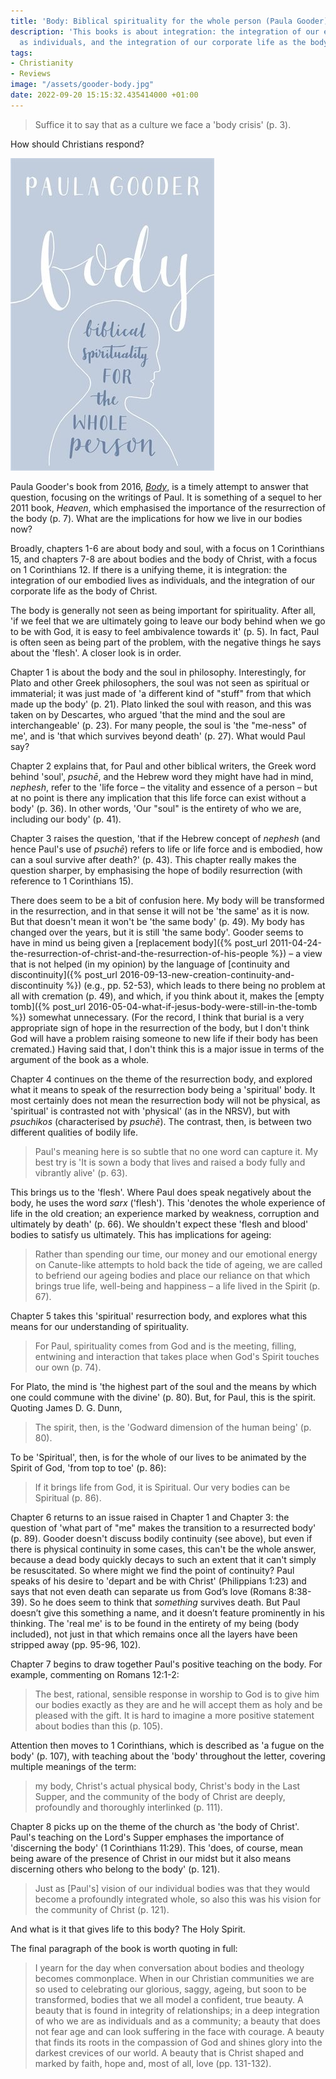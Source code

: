 ```yaml
---
title: 'Body: Biblical spirituality for the whole person (Paula Gooder)'
description: 'This books is about integration: the integration of our embodied lives
  as individuals, and the integration of our corporate life as the body of Christ.'
tags:
- Christianity
- Reviews
image: "/assets/gooder-body.jpg"
date: 2022-09-20 15:15:32.435414000 +01:00
---
```

> Suffice it to say that as a culture we face a 'body crisis' (p. 3).

How should Christians respond?

[<img alt="Body: Biblical spirituality for the whole person, by Paula Gooder" src="/assets/gooder-body.jpg" class="alignright" />](https://spckpublishing.co.uk/body "Body: Biblical spirituality for the whole person, by Paula Gooder")

Paula Gooder's book from 2016, [_Body_](https://spckpublishing.co.uk/body), is a timely attempt to answer that question, focusing on the writings of Paul. It is something of a sequel to her 2011 book, _Heaven_, which emphasised the importance of the resurrection of the body (p. 7). What are the implications for how we live in our bodies now?

Broadly, chapters 1-6 are about body and soul, with a focus on 1 Corinthians 15, and chapters 7-8 are about bodies and the body of Christ, with a focus on 1 Corinthians 12. If there is a unifying theme, it is integration: the integration of our embodied lives as individuals, and the integration of our corporate life as the body of Christ.

The body is generally not seen as being important for spirituality. After all, 'if we feel that we are ultimately going to leave our body behind when we go to be with God, it is easy to feel ambivalence towards it' (p. 5). In fact, Paul is often seen as being part of the problem, with the negative things he says about the 'flesh'. A closer look is in order.

Chapter 1 is about the body and the soul in philosophy. Interestingly, for Plato and other Greek philosophers, the soul was not seen as spiritual or immaterial; it was just made of 'a different kind of "stuff" from that which made up the body' (p. 21). Plato linked the soul with reason, and this was taken on by Descartes, who argued 'that the mind and the soul are interchangeable' (p. 23). For many people, the soul is 'the "me-ness" of me', and is 'that which survives beyond death' (p. 27). What would Paul say?

Chapter 2 explains that, for Paul and other biblical writers, the Greek word behind 'soul', _psuchē_, and the Hebrew word they might have had in mind, _nephesh_, refer to the 'life force &ndash; the vitality and essence of a person &ndash; but at no point is there any implication that this life force can exist without a body' (p. 36). In other words, 'Our "soul" is the entirety of who we are, including our body' (p. 41).

Chapter 3 raises the question, 'that if the Hebrew concept of _nephesh_ (and hence Paul's use of _psuchē_) refers to life or life force and is embodied, how can a soul survive after death?' (p. 43). This chapter really makes the question sharper, by emphasising the hope of bodily resurrection (with reference to 1 Corinthians 15). 

There does seem to be a bit of confusion here. My body will be transformed in the resurrection, and in that sense it will not be 'the same' as it is now. But that doesn't mean it won't be 'the same body' (p. 49). My body has changed over the years, but it is still 'the same body'. Gooder seems to have in mind us being given a [replacement body]({% post_url 2011-04-24-the-resurrection-of-christ-and-the-resurrection-of-his-people %}) &ndash; a view that is not helped (in my opinion) by the language of [continuity and discontinuity]({% post_url 2016-09-13-new-creation-continuity-and-discontinuity %}) (e.g., pp. 52-53), which leads to there being no problem at all with cremation (p. 49), and which, if you think about it, makes the [empty tomb]({% post_url 2016-05-04-what-if-jesus-body-were-still-in-the-tomb %}) somewhat unnecessary. (For the record, I think that burial is a very appropriate sign of hope in the resurrection of the body, but I don't think God will have a problem raising someone to new life if their body has been cremated.) Having said that, I don't think this is a major issue in terms of the argument of the book as a whole.

Chapter 4 continues on the theme of the resurrection body, and explored what it means to speak of the resurrection body being a 'spiritual' body. It most certainly does not mean the resurrection body will not be physical, as 'spiritual' is contrasted not with 'physical' (as in the NRSV), but with _psuchikos_ (characterised by _psuchē_). The contrast, then, is between two different qualities of bodily life.

> Paul's meaning here is so subtle that no one word can capture it. My best try is 'It is sown a body that lives and raised a body fully and vibrantly alive' (p. 63).

This brings us to the 'flesh'. Where Paul does speak negatively about the body, he uses the word _sarx_ ('flesh'). This 'denotes the whole experience of life in the old creation; an experience marked by weakness, corruption and ultimately by death' (p. 66). We shouldn't expect these 'flesh and blood' bodies to satisfy us ultimately. This has implications for ageing:

> Rather than spending our time, our money and our emotional energy on Canute-like attempts to hold back the tide of ageing, we are called to befriend our ageing bodies and place our reliance on that which brings true life, well-being and happiness &ndash; a life lived in the Spirit (p. 67).

Chapter 5 takes this 'spiritual' resurrection body, and explores what this means for our understanding of spirituality.

> For Paul, spirituality comes from God and is the meeting, filling, entwining and interaction that takes place when God's Spirit touches our own (p. 74).

For Plato, the mind is 'the highest part of the soul and the means by which one could commune with the divine' (p. 80). But, for Paul, this is the spirit. Quoting James D. G. Dunn,

> The spirit, then, is the 'Godward dimension of the human being' (p. 80).

To be 'Spiritual', then, is for the whole of our lives to be animated by the Spirit of God, 'from top to toe' (p. 86):

> If it brings life from God, it is Spiritual. Our very bodies can be Spiritual (p. 86).

Chapter 6 returns to an issue raised in Chapter 1 and Chapter 3: the question of 'what part of "me" makes the transition to a resurrected body' (p. 89). Gooder doesn't discuss bodily continuity (see above), but even if there is physical continuity in some cases, this can't be the whole answer, because a dead body quickly decays to such an extent that it can't simply be resuscitated. So where might we find the point of continuity? Paul speaks of his desire to 'depart and be with Christ' (Philippians 1:23) and says that not even death can separate us from God’s love (Romans 8:38-39). So he does seem to think that _something_ survives death. But Paul doesn’t give this something a name, and it doesn’t feature prominently in his thinking. The 'real me' is to be found in the entirety of my being (body included), not just in that which remains once all the layers have been stripped away (pp. 95-96, 102).

Chapter 7 begins to draw together Paul's positive teaching on the body. For example, commenting on Romans 12:1-2:

> The best, rational, sensible response in worship to God is to give him our bodies exactly as they are and he will accept them as holy and be pleased with the gift. It is hard to imagine a more positive statement about bodies than this (p. 105).

Attention then moves to 1 Corinthians, which is described as 'a fugue on the body' (p. 107), with teaching about the 'body' throughout the letter, covering multiple meanings of the term:

> my body, Christ's actual physical body, Christ's body in the Last Supper, and the community of the body of Christ are deeply, profoundly and thoroughly interlinked (p. 111).

Chapter 8 picks up on the theme of the church as 'the body of Christ'. Paul's teaching on the Lord's Supper emphases the importance of 'discerning the body' (1 Corinthians 11:29). This 'does, of course, mean being aware of the presence of Christ in our midst but it also means discerning others who belong to the body' (p. 121).

> Just as [Paul's] vision of our individual bodies was that they would become a profoundly integrated whole, so also this was his vision for the community of Christ (p. 121).

And what is it that gives life to this body? The Holy Spirit.

The final paragraph of the book is worth quoting in full:

> I yearn for the day when conversation about bodies and theology becomes commonplace. When in our Christian communities we are so used to celebrating our glorious, saggy, ageing, but soon to be transformed, bodies that we all model a confident, true beauty. A beauty that is found in integrity of relationships; in a deep integration of who we are as individuals and as a community; a beauty that does not fear age and can look suffering in the face with courage. A beauty that finds its roots in the compassion of God and shines glory into the darkest crevices of our world. A beauty that is Christ shaped and marked by faith, hope and, most of all, love (pp. 131-132).
